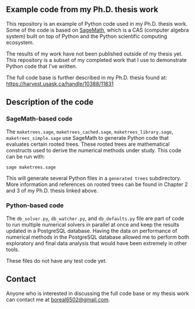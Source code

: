 ## Example code from my Ph.D. thesis work

This repository is an example of Python code used in my Ph.D. thesis
work.  Some of the code is based on
[SageMath](https://www.sagemath.org/), which is a CAS (computer
algebra system) built on top of Python and the Python scientific
computing ecosystem.

The results of my work have not been published outside of my thesis
yet. This repository is a subset of my completed work that I use to
demonstrate Python code that I've written.

The full code base is further described in my Ph.D. thesis found at:
https://harvest.usask.ca/handle/10388/11831

## Description of the code

### SageMath-based code

The `maketrees.sage`, `maketrees_cached.sage`,
`maketrees_library.sage`, `maketrees_simple.sage` use SageMath to
generate Python code that evaluates certain rooted trees.  These
rooted trees are mathematical constructs used to derive the numerical
methods under study.  This code can be run with:

`sage maketrees.sage`

This will generate several Python files in a `generated trees`
subdirectory.  More information and references on rooted trees can be
found in Chapter 2 and 3 of my Ph.D. thesis linked above.

### Python-based code

The `db_solver.py`, `db_watcher.py`, and `db_defaults.py` file are
part of code to run multiple numerical solvers in parallel at once and
keep the results updated in a PostgreSQL database.  Having the data on
performance of numerical methods in the PostgreSQL database allowed me
to perform both exploratory and final data analysis that would have
been extremely in other tools.

These files do not have any test code yet.

## Contact

Anyone who is interested in discussing the full code base or my thesis
work can contact me at boreal6502@gmail.com.

